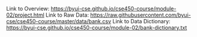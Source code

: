 Link to Overview: https://byui-cse.github.io/cse450-course/module-02/project.html
Link to Raw Data: https://raw.githubusercontent.com/byui-cse/cse450-course/master/data/bank.csv
Link to Data Dictionary: https://byui-cse.github.io/cse450-course/module-02/bank-dictionary.txt
